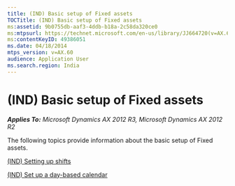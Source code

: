 ```yaml
---
title: (IND) Basic setup of Fixed assets
TOCTitle: (IND) Basic setup of Fixed assets
ms:assetid: 9b0755db-aaf3-4ddb-b18a-2c58da320ce0
ms:mtpsurl: https://technet.microsoft.com/en-us/library/JJ664720(v=AX.60)
ms:contentKeyID: 49386051
ms.date: 04/18/2014
mtps_version: v=AX.60
audience: Application User
ms.search.region: India
---
```


# (IND) Basic setup of Fixed assets 


_**Applies To:** Microsoft Dynamics AX 2012 R3, Microsoft Dynamics AX 2012 R2_

The following topics provide information about the basic setup of Fixed assets.

[(IND) Setting up shifts](ind-setting-up-shifts.md)

[(IND) Set up a day-based calendar](ind-set-up-a-day-based-calendar.md)

  


